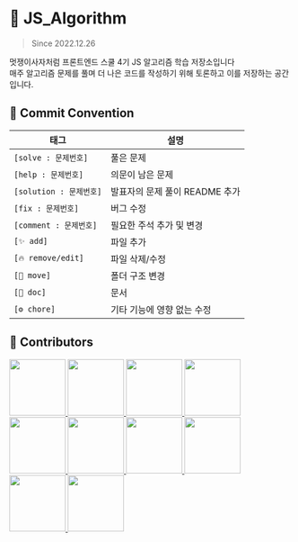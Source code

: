 # 🦁 JS_Algorithm
> Since 2022.12.26

멋쟁이사자처럼 프론트엔드 스쿨 4기 JS 알고리즘 학습 저장소입니다<br>
매주 알고리즘 문제를 풀며 더 나은 코드를 작성하기 위해 토론하고 이를 저장하는 공간입니다.



## 💬 Commit Convention

|태그|설명|
|---|---|
|`[solve : 문제번호]`|풀은 문제|
|`[help : 문제번호]`|의문이 남은 문제|
|`[solution : 문제번호]`|발표자의 문제 풀이 README 추가|
|`[fix : 문제번호]`|버그 수정|
|`[comment : 문제번호]`|필요한 주석 추가 및 변경|
|`[✨ add]`|파일 추가|
|`[🔥 remove/edit]`|파일 삭제/수정|
|`[🚚 move]`|폴더 구조 변경|
|`[📝 doc]`|문서|
|`[⚙️ chore]`|기타 기능에 영향 없는 수정|



## 👤 Contributors
<p>
  <a href="https://github.com/Juhee-Hwang">
    <img src="https://github.com/Juhee-Hwang.png" width="100">
  </a>
  <a href="https://github.com/bellaru2022">
    <img src="https://github.com/bellaru2022.png" width="100">
  </a>
  <a href="https://github.com/hyunwlee-dev">
    <img src="https://github.com/hyunwlee-dev.png" width="100">
  </a>
  <a href="https://github.com/seoohyeon">
    <img src="https://github.com/seoohyeon.png" width="100">
  </a>
  <a href="https://github.com/ovelute53">
    <img src="https://github.com/ovelute53.png" width="100">
  </a>
  <a href="https://github.com/hayeonn2">
    <img src="https://github.com/hayeonn2.png" width="100">
  </a>
  <a href="https://github.com/kimmoonju-102">
    <img src="https://github.com/kimmoonju-102.png" width="100">
  </a>
  <a href="https://github.com/ukssss">
    <img src="https://github.com/ukssss.png" width="100">
  </a>
  <a href="https://github.com/jaesukpark77">
    <img src="https://github.com/jaesukpark77.png" width="100">
  </a>
  <a href="https://github.com/5wintaek">
    <img src="https://github.com/5wintaek.png" width="100">
  </a>
</p>
